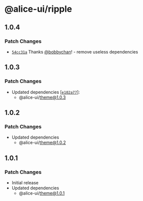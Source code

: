 # @alice-ui/ripple

## 1.0.4

### Patch Changes

- [`54cc31a`](https://github.com/bobbychan/alice-ui/commit/54cc31ada5f5b884d71865688945d7543d9ddd1f) Thanks [@bobbychan](https://github.com/bobbychan)! - remove useless dependencies

## 1.0.3

### Patch Changes

- Updated dependencies [[`e102a77`](https://github.com/bobbychan/alice-ui/commit/e102a774aaeb50a0c68596374f843b7b21bfe11e)]:
  - @alice-ui/theme@1.0.3

## 1.0.2

### Patch Changes

- Updated dependencies
  - @alice-ui/theme@1.0.2

## 1.0.1

### Patch Changes

- Initial release
- Updated dependencies
  - @alice-ui/theme@1.0.1
